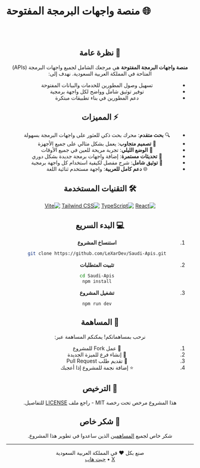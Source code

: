 # منصة واجهات البرمجة المفتوحة 🌐

<div align="center">
  <br/>
  <br/>
<div dir="rtl">

## 🚀 نظرة عامة

**منصة واجهات البرمجة المفتوحة** هي مرجعك الشامل لجميع واجهات البرمجة (APIs) المتاحة في المملكة العربية السعودية. نهدف إلى:
- تسهيل وصول المطورين للخدمات والبيانات المفتوحة
- توفير توثيق شامل وواضح لكل واجهة برمجية
- دعم المطورين في بناء تطبيقات مبتكرة

## ⚡ المميزات

- 🔍 **بحث متقدم**: محرك بحث ذكي للعثور على واجهات البرمجة بسهولة
- 📱 **تصميم متجاوب**: يعمل بشكل مثالي على جميع الأجهزة
- 🌙 **الوضع الليلي**: تجربة مريحة للعين في جميع الأوقات
- 🔄 **تحديثات مستمرة**: إضافة واجهات برمجة جديدة بشكل دوري
- 📖 **توثيق شامل**: شرح مفصل لكيفية استخدام كل واجهة برمجية
- 🌐 **دعم كامل للعربية**: واجهة مستخدم ثنائية اللغة

## 🛠 التقنيات المستخدمة

<div align="center">

[![React](https://img.shields.io/badge/React-18.2-61DAFB?style=for-the-badge&logo=react&logoColor=white)](https://reactjs.org/)
[![TypeScript](https://img.shields.io/badge/TypeScript-5.0-3178C6?style=for-the-badge&logo=typescript&logoColor=white)](https://www.typescriptlang.org/)
[![Tailwind CSS](https://img.shields.io/badge/Tailwind-3.3-38B2AC?style=for-the-badge&logo=tailwind-css&logoColor=white)](https://tailwindcss.com/)
[![Vite](https://img.shields.io/badge/Vite-4.0-646CFF?style=for-the-badge&logo=vite&logoColor=white)](https://vitejs.dev/)

</div>

## 💻 البدء السريع

1. **استنساخ المشروع**
   ```bash
   git clone https://github.com/LeXarDev/Saudi-Apis.git
   ```

2. **تثبيت المتطلبات**
   ```bash
   cd Saudi-Apis
   npm install
   ```

3. **تشغيل المشروع**
   ```bash
   npm run dev
   ```

## 🤝 المساهمة

نرحب بمساهماتكم! يمكنكم المساهمة عبر:

1. 🍴 عمل Fork للمشروع
2. 🔧 إنشاء فرع للميزة الجديدة
3. 📝 تقديم طلب Pull Request
4. ⭐ إضافة نجمة للمشروع إذا أعجبك

## 📄 الترخيص

هذا المشروع مرخص تحت رخصة MIT - راجع ملف [LICENSE](LICENSE) للتفاصيل.

## 🌟 شكر خاص

شكر خاص لجميع [المساهمين](https://github.com/LeXarDev/Saudi-Apis/graphs/contributors) الذين ساعدوا في تطوير هذا المشروع.

---

<div align="center">
  <p>
    صنع بكل ❤️ في المملكة العربية السعودية
    <br/>
    <a href="https://twitter.com/LeXarDev">X</a> • <a href="https://github.com/LeXarDev">جيت هاب</a>
  </p>
</div>

</div>
